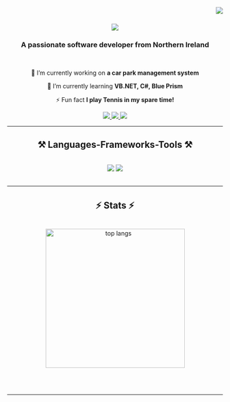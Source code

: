 <img align="right" src="https://visitor-badge.laobi.icu/badge?page_id=jNev75.jNev75" />

<h1 align="center">
  <a href="https://git.io/typing-svg">
    <img src="https://readme-typing-svg.herokuapp.com/?font=Righteous&size=35&center=true&vCenter=true&width=500&height=70&duration=4000&lines=Hi+There!+👋;+I'm+James+Neville!;" />
  </a>
</h1>

<h3 align="center">A passionate software developer from Northern Ireland</h3>

<br/>

<div align="center">
 
 🔭 I’m currently working on **a car park management system**
 
 🌱 I’m currently learning **VB.NET, C#, Blue Prism**

⚡ Fun fact **I play Tennis in my spare time!**

 </div>
 
<div align="center"> 
  <a href="mailto:nevillejam1@gmail.com">
    <img src="https://img.shields.io/badge/Gmail-333333?style=for-the-badge&logo=gmail&logoColor=red" />
  </a>
  <a href="https://uk.linkedin.com/in/james-neville-64999717b" target="_blank">
    <img src="https://img.shields.io/badge/LinkedIn-0077B5?style=for-the-badge&logo=linkedin&logoColor=white" target="_blank" />
  </a>
  <a href="https://github.com/jnev75" target="_blank">
     <img src="https://img.shields.io/badge/Portfolio-FF5722?style=for-the-badge&logo=todoist&logoColor=white" target="_blank" /> <!-- sqlite, safari, google-chrome are other good icon options -->
  </a>
</div>

<hr/>
 
<h2 align="center">⚒️ Languages-Frameworks-Tools ⚒️</h2>
<br/>
<div align="center">
    <img src="https://skillicons.dev/icons?i=cs,dotnet,mysql,py,django,sqlite" />
    <img src="https://skillicons.dev/icons?i=visualstudio,vscode.idea" /><br>
</div>
<br>

<hr/>

<h2 align="center">⚡ Stats ⚡</h2>
<br>
<div align=center>
  <img width=325 align="center" src="https://github-readme-stats-salesp07.vercel.app/api/top-langs/?username=salesp07&hide=HTML&langs_count=8&layout=compact&theme=react&border_radius=10&size_weight=0.5&count_weight=0.5&exclude_repo=github-readme-stats" alt="top langs" />
</div>

<br/><br/>

<hr/>
